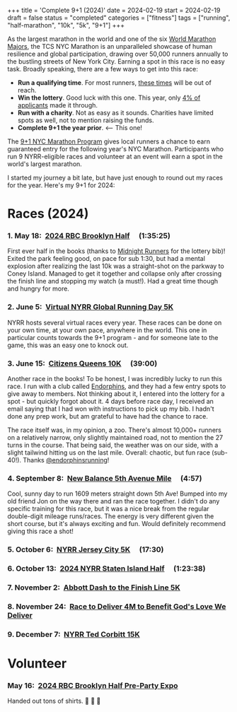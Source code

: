 +++
title = 'Complete 9+1 (2024)'
date = 2024-02-19
start = 2024-02-19
draft = false
status = "completed"
categories = ["fitness"]
tags = ["running", "half-marathon", "10k", "5k", "9+1"]
+++

As the largest marathon in the world and one of the six [World Marathon Majors](https://www.worldmarathonmajors.com/six-star/majors), the TCS NYC Marathon is an unparalleled showcase of human resilience and global participation, drawing over 50,000 runners annually to the bustling streets of New York City. Earning a spot in this race is no easy task. Broadly speaking, there are a few ways to get into this race:

- **Run a qualifying time**. For most runners, [these times](https://www.nyrr.org/tcsnycmarathon/runners/marathon-time-qualifiers) will be out of reach.
- **Win the lottery**. Good luck with this one. This year, only [4% of applicants](https://www.runnersworld.com/news/a60329978/new-york-city-marathon-2024-drawing/) made it through.
- **Run with a charity**. Not as easy as it sounds. Charities have limited spots as well, not to mention raising the funds.
- **Complete 9+1 the year prior**. <-- This one!

The [9+1 NYC Marathon Program](https://www.nyrr.org/run/guaranteed-entry/tcs-new-york-city-marathon-9plus1-program) gives local runners a chance to earn guaranteed entry for the following year's NYC Marathon. Participants who run 9 NYRR-eligible races and volunteer at an event will earn a spot in the world's largest marathon.

I started my journey a bit late, but have just enough to round out my races for the year.  Here's my 9+1 for 2024:

# Races (2024)

### 1. May 18:&nbsp; [2024 RBC Brooklyn Half](https://www.nyrr.org/races/2024rbcbrooklynhalf)&emsp; (1:35:25)

First ever half in the books (thanks to [Midnight Runners](https://www.midnightrunners.com/cities/new-york) for the lottery bib)! Exited the park feeling good, on pace for sub 1:30, but had a mental explosion after realizing the last 10k was a straight-shot on the parkway to Coney Island.  Managed to get it together and collapse only after crossing the finish line and stopping my watch (a must!). Had a great time though and hungry for more. 

### 2. June 5:&nbsp; [Virtual NYRR Global Running Day 5K](https://www.nyrr.org/races/virtualnyrrglobalrunningday5k)
NYRR hosts several virtual races every year.  These races can be done on your own time, at your own pace, anywhere in the world.  This one in particular counts towards the 9+1 program - and for someone late to the game, this was an easy one to knock out.

### 3. June 15:&nbsp; [Citizens Queens 10K](https://www.nyrr.org/races/citizensqueens10k)&emsp; (39:00)

Another race in the books! To be honest, I was incredibly lucky to run this race.  I run with a club called [Endorphins](https://www.endorphinsrunning.com/), and they had a few entry spots to give away to members.  Not thinking about it, I entered into the lottery for a spot - but quickly forgot about it.  4 days before race day, I received an email saying that I had won with instructions to pick up my bib. I hadn't done any prep work, but am grateful to have had the chance to race.

The race itself was, in my opinion, a zoo. There's almost 10,000+ runners on a relatively narrow, only slightly maintained road, not to mention the 27 turns in the course.  That being said, the weather was on our side, with a slight tailwind hitting us on the last mile.  Overall: chaotic, but fun race (sub-40!).  Thanks [@endorphinsrunning](https://instagram.com/endorphinsrunning)!

### 4. September 8:&nbsp; [New Balance 5th Avenue Mile](https://www.nyrr.org/races/newbalance5thavenuemile)&emsp; (4:57)

Cool, sunny day to run 1609 meters straight down 5th Ave! Bumped into my old friend Jon on the way there and ran the race together. I didn't do any specific training for this race, but it was a nice break from the regular double-digit mileage runs/races. The energy is very different given the short course, but it's always exciting and fun.  Would definitely recommend giving this race a shot!

### 5. October 6:&nbsp; [NYRR Jersey City 5K](https://www.nyrr.org/races/nyrrjerseycity5k)&emsp; (17:30)
### 6. October 13:&nbsp; [2024 NYRR Staten Island Half](https://www.nyrr.org/races/nyrrstatenislandhalf)&emsp; (1:23:38)
### 7. November 2:&nbsp; [Abbott Dash to the Finish Line 5K](https://www.nyrr.org/races/abbottdashtothefinishline5k)
### 8. November 24:&nbsp; [Race to Deliver 4M to Benefit God's Love We Deliver](https://www.nyrr.org/races/racetodeliver4mtobenefitgodslovewedeliver)
### 9. December 7:&nbsp; [NYRR Ted Corbitt 15K](https://www.nyrr.org/races/nyrrtedcorbitt15k)

# Volunteer
### May 16:&nbsp; [2024 RBC Brooklyn Half Pre-Party Expo](https://www.nyrr.org/races/2024rbcbrooklynhalf)
Handed out tons of shirts. :shirt: :shirt: :shirt: